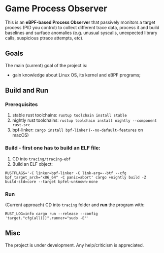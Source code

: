 # Game Process Observer
This is an **eBPF-based Process Observer** that passively monitors a target process (PID you control) to collect different trace data, process it and build baselines and surface anomalies (e.g. unusual syscalls, unexpected library calls, suspicious ptrace attempts, etc).

## Goals
The main (current) goal of the project is:
 - gain knowledge about Linux OS, its kernel and eBPF programs;

## Build and Run
### Prerequisites
1. stable rust toolchains: `rustup toolchain install stable`
2. nightly rust toolchains: `rustup toolchain install nightly --component rust-src`
3. bpf-linker: `cargo install bpf-linker` (`--no-default-features` on macOS)

### Build - first one has to build an ELF file:
1. CD into `tracing/tracing-ebf`
2. Build an ELF object:
```shell
RUSTFLAGS='-C linker=bpf-linker -C link-arg=--btf --cfg bpf_target_arch="x86_64" -C panic=abort' cargo +nightly build -Z build-std=core --target bpfel-unknown-none
```

### Run
(Current approach) CD into `tracing` folder and **run** the program with:

```shell
RUST_LOG=info cargo run --release --config 'target."cfg(all())".runner="sudo -E"'
```

## Misc
The project is under development. Any help/criticism is appreciated.
